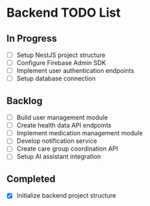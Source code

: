 # Backend TODO List

## In Progress

- [ ] Setup NestJS project structure
- [ ] Configure Firebase Admin SDK
- [ ] Implement user authentication endpoints
- [ ] Setup database connection

## Backlog

- [ ] Build user management module
- [ ] Create health data API endpoints
- [ ] Implement medication management module
- [ ] Develop notification service
- [ ] Create care group coordination API
- [ ] Setup AI assistant integration

## Completed

- [x] Initialize backend project structure
